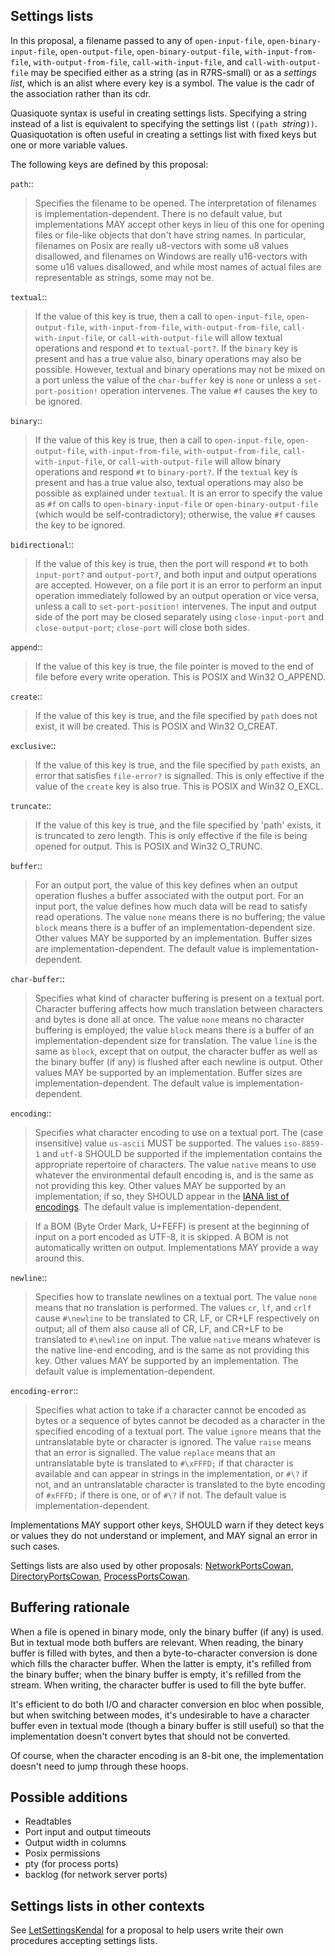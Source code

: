 ## Settings lists

In this proposal, a filename passed to any of `open-input-file`, `open-binary-input-file`, `open-output-file`, `open-binary-output-file`, `with-input-from-file`, `with-output-from-file`, `call-with-input-file`, and `call-with-output-file` may be specified either as a string (as in R7RS-small) or as a *settings list*, which is an alist where every key is a symbol.  The value is the cadr of the association rather than its cdr.

Quasiquote syntax is useful in creating settings lists.  Specifying a string instead of a list is equivalent to specifying the settings list `((path `*string*`))`.  Quasiquotation is often useful in creating a settings list with fixed keys but one or more variable values.

The following keys are defined by this proposal:

`path`::

> Specifies the filename to be opened.  The interpretation of filenames is implementation-dependent.  There is no default value, but implementations MAY accept other keys in lieu of this one for opening files or file-like objects that don't have string names.  In particular, filenames on Posix are really u8-vectors with some u8 values disallowed, and filenames on Windows are really u16-vectors with some u16 values disallowed, and while most names of actual files are representable as strings, some may not be.

`textual`::

> If the value of this key is true, then a call to `open-input-file`, `open-output-file`, `with-input-from-file`, `with-output-from-file`, `call-with-input-file`, or `call-with-output-file` will allow textual operations and respond `#t` to `textual-port?`.  If the `binary` key is present and has a true value also, binary operations may also be possible.  However, textual and binary operations may not be mixed on a port unless the value of the `char-buffer` key is `none` or unless a `set-port-position!` operation intervenes.  The value `#f` causes the key to be ignored.

`binary`::

> If the value of this key is true, then a call to `open-input-file`, `open-output-file`, `with-input-from-file`, `with-output-from-file`, `call-with-input-file`, or `call-with-output-file` will allow binary operations and respond `#t` to `binary-port?`.  If the `textual` key is present and has a true value also, textual operations may also be possible as explained under `textual`.  It is an error to specify the value as `#f` on calls to `open-binary-input-file` or `open-binary-output-file` (which would be self-contradictory); otherwise, the value `#f` causes the key to be ignored.

`bidirectional`::

> If the value of this key is true, then the port will respond `#t` to both `input-port?` and `output-port?`, and both input and output operations are accepted.  However, on a file port it is an error to perform an input operation immediately followed by an output operation or vice versa, unless a call to `set-port-position!` intervenes.  The input and output side of the port may be closed separately using `close-input-port` and `close-output-port`; `close-port` will close both sides.

`append`::

> If the value of this key is true, the file pointer is moved to the end of file before every write operation.  This is POSIX and Win32 O_APPEND.

`create`::

> If the value of this key is true, and the file specified by `path` does not exist, it will be created.  This is POSIX and Win32 O_CREAT.

`exclusive`::

> If the value of this key is true, and the file specified by `path` exists, an error that satisfies `file-error?` is signalled.  This is only effective if the value of the `create` key is also true.  This is POSIX and Win32 O_EXCL.

`truncate`::

> If the value of this key is true, and the file specified by 'path' exists, it is truncated to zero length.  This is only effective if the file is being opened for output.  This is POSIX and Win32 O_TRUNC.

`buffer`::

> For an output port, the value of this key defines when an output operation flushes a buffer associated with the output port. For an input port, the value defines how much data will be read to satisfy read operations.  The value `none` means there is no buffering; the value `block` means there is a buffer of an implementation-dependent size.  Other values MAY be supported by an implementation.  Buffer sizes are implementation-dependent.  The default value is implementation-dependent.

`char-buffer`::

> Specifies what kind of character buffering is present on a textual port.  Character buffering affects how much translation between characters and bytes is done all at once.  The value `none` means no character buffering is employed; the value `block` means there is a buffer of an implementation-dependent size for translation.  The value `line` is the same as `block`, except that on output, the character buffer as well as the binary buffer (if any) is flushed after each newline is output.  Other values MAY be supported by an implementation.  Buffer sizes are implementation-dependent.  The default value is implementation-dependent.

`encoding`::

> Specifies what character encoding to use on a textual port.  The (case insensitive) value `us-ascii` MUST be supported.  The values `iso-8859-1` and `utf-8` SHOULD be supported if the implementation contains the appropriate repertoire of characters.  The value `native` means to use whatever the environmental default encoding is, and is the same as not providing this key.  Other values MAY be supported by an implementation; if so, they SHOULD appear in the [IANA list of encodings](http://www.iana.org/assignments/character-sets).  The default value is implementation-dependent.

> If a BOM (Byte Order Mark, U+FEFF) is present at the beginning of input on a port encoded as UTF-8, it is skipped.  A BOM is not automatically written on output.  Implementations MAY provide a way around this.

`newline`::

> Specifies how to translate newlines on a textual port.  The value `none` means that no translation is performed.  The values `cr`, `lf`, and `crlf` cause `#\newline` to be translated to CR, LF, or CR+LF respectively on output; all of them also cause all of CR, LF, and CR+LF to be translated to `#\newline` on input.  The value `native` means whatever is the native line-end encoding, and is the same as not providing this key.  Other values MAY be supported by an implementation.  The default value is implementation-dependent.

`encoding-error`::

> Specifies what action to take if a character cannot be encoded as bytes or a sequence of bytes cannot be decoded as a character in the specified encoding of a textual port.  The value `ignore` means that the untranslatable byte or character is ignored.  The value `raise` means that an error is signalled.  The value `replace` means that an untranslatable byte is translated to `#\xFFFD;` if that character is available and can appear in strings in the implementation, or `#\?` if not, and an untranslatable character is translated to the byte encoding of `#xFFFD;` if there is one, or of `#\?` if not.  The default value is implementation-dependent.

Implementations MAY support other keys, SHOULD warn if they detect keys or values they do not understand or implement, and MAY signal an error in such cases.

Settings lists are also used by other proposals:  [NetworkPortsCowan](NetworkPortsCowan.md), [DirectoryPortsCowan](DirectoryPortsCowan.md), [ProcessPortsCowan](ProcessPortsCowan.md).

## Buffering rationale

When a file is opened in binary mode, only the binary buffer (if any) is used.  But in textual mode both buffers are relevant.  When reading, the binary buffer is filled with bytes, and then a byte-to-character conversion is done which fills the character buffer.  When the latter is empty, it's refilled from the binary buffer; when the binary buffer is empty, it's refilled from the stream.  When writing, the character buffer is used to fill the byte buffer.

It's efficient to do both I/O and character conversion en bloc when possible, but when switching between modes, it's undesirable to have a character buffer even in textual mode (though a binary buffer is still useful) so that the implementation doesn't convert bytes that should
not be converted.

Of course, when the character encoding is an 8-bit one, the implementation doesn't need to jump through these hoops.

## Possible additions

* Readtables
* Port input and output timeouts
* Output width in columns
* Posix permissions
* pty (for process ports)
* backlog (for network server ports)

## Settings lists in other contexts

See [LetSettingsKendal](LetSettingsKendal.md) for a proposal to help users write their own procedures accepting settings lists.
